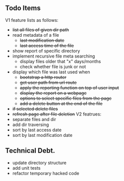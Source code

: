 ## Todo Items
V1 feature lists as follows:
 - ~~list all files of given dir path~~ 
  - read metadata of a file
    - ~~last modification date~~
    - ~~last access time of the file~~
  - show report of specific directory
  - implement recursive file meta searching
    - display files older that "x" days/months
	- check whether file is junk or not
  - display which file was last used when
  	- ~~bootstrap a http router~~ 
	- ~~get user path from url route~~ 
	- ~~apply the reporting function on top of user input~~ 
	- ~~display the report on a webpage~~ 
	- ~~options to select specific files from the page~~
	- ~~add a delete button at the end of the file~~
  - ~~if selected delete files~~
  - ~~refresh page after file deletion~~
V2 featrues:
  - separate files and dir
  - add dir traversing
  - sort by last access date
  - sort by last modification date



  
## Technical Debt.
 - update directory structure
 - add unit tests
 - refactor temporary hacked code
 
  
